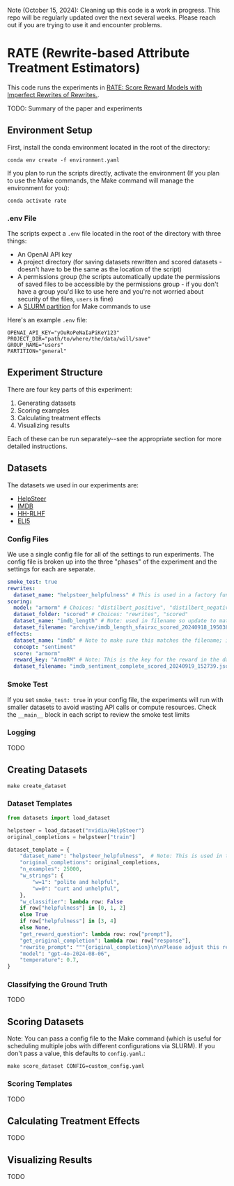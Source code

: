 
Note (October 15, 2024): Cleaning up this code is a work in progress. This repo will be regularly updated over the next several weeks. Please reach out if you are trying to use it and encounter problems.

# RATE (Rewrite-based Attribute Treatment Estimators)

This code runs the experiments in [RATE: Score Reward Models with Imperfect Rewrites of Rewrites.](https://arxiv.org/abs/2410.11348).

TODO: Summary of the paper and experiments

## Environment Setup

First, install the conda environment located in the root of the directory:
```
conda env create -f environment.yaml
```

If you plan to run the scripts directly, activate the environment (If you plan to use the Make commands, the Make command will manage the environment for you):
```
conda activate rate
```

### .env File

The scripts expect a ```.env``` file located in the root of the directory with three things:
- An OpenAI API key
- A project directory (for saving datasets rewritten and scored datasets - doesn't have to be the same as the location of the script)
- A permissions group (the scripts automatically update the permissions of saved files to be accessible by the permissions group - if you don't have a group you'd like to use here and you're not worried about security of the files, ```users``` is fine)
- A [SLURM partition](https://slurm.schedmd.com/quickstart.html) for Make commands to use

Here's an example ```.env``` file:
```
OPENAI_API_KEY="yOuRoPeNaIaPiKeY123"
PROJECT_DIR="path/to/where/the/data/will/save"
GROUP_NAME="users"
PARTITION="general"
```

## Experiment Structure

There are four key parts of this experiment:
1. Generating datasets
2. Scoring examples
3. Calculating treatment effects
4. Visualizing results

Each of these can be run separately--see the appropriate section for more detailed instructions.

## Datasets

The datasets we used in our experiments are:
- [HelpSteer](https://huggingface.co/datasets/nvidia/HelpSteer)
- [IMDB](https://huggingface.co/datasets/stanfordnlp/imdb)
- [HH-RLHF](https://huggingface.co/datasets/Anthropic/hh-rlhf)
- [ELI5](https://facebookresearch.github.io/ELI5/index.html)

### Config Files

We use a single config file for all of the settings to run experiments. The config file is broken up into the three "phases" of the experiment and the settings for each are separate.

```yaml
smoke_test: true
rewrites:
  dataset_name: "helpsteer_helpfulness" # This is used in a factory function to import the dataset template
scoring:
  model: "armorm" # Choices: "distilbert_positive", "distilbert_negative", "deberta", "armorm", "sfairxc", "ncsoft"
  dataset_folder: "scored" # Choices: "rewrites", "scored"
  dataset_name: "imdb_length" # Note: used in filename so update to match the dataset filename below (INCLUDE CONCEPT)
  dataset_filename: "archive/imdb_length_sfairxc_scored_20240918_195038.jsonl"
effects:
  dataset_name: "imdb" # Note to make sure this matches the filename; is used to create filename
  concept: "sentiment"
  score: "armorm"
  reward_key: "ArmoRM" # Note: This is the key for the reward in the dataset
  dataset_filename: "imdb_sentiment_complete_scored_20240919_152739.jsonl"
```

### Smoke Test

If you set ```smoke_test: true``` in your config file, the experiments will run with smaller datasets to avoid wasting API calls or compute resources. Check the ```__main__``` block in each script to review the smoke test limits

### Logging

TODO

## Creating Datasets

```
make create_dataset
```

### Dataset Templates

```python
from datasets import load_dataset

helpsteer = load_dataset("nvidia/HelpSteer")
original_completions = helpsteer["train"]

dataset_template = {
    "dataset_name": "helpsteer_helpfulness",  # Note: This is used in the filename
    "original_completions": original_completions,
    "n_examples": 25000,
    "w_strings": {
        "w=1": "polite and helpful",
        "w=0": "curt and unhelpful",
    },
    "w_classifier": lambda row: False
    if row["helpfulness"] in [0, 1, 2]
    else True
    if row["helpfulness"] in [3, 4]
    else None,
    "get_reward_question": lambda row: row["prompt"],
    "get_original_completion": lambda row: row["response"],
    "rewrite_prompt": """{original_completion}\n\nPlease adjust this response so it's {w_counterfactual_string}, but change *nothing* else. Only provide the response text, not an acknowledgement of the request, the prompt or any other context.""",
    "model": "gpt-4o-2024-08-06",
    "temperature": 0.7,
}
```

### Classifying the Ground Truth

TODO

## Scoring Datasets

Note: You can pass a config file to the Make command (which is useful for scheduling multiple jobs with different configurations via SLURM). If you don't pass a value, this defaults to ```config.yaml```.:
```
make score_dataset CONFIG=custom_config.yaml
```

### Scoring Templates

TODO

## Calculating Treatment Effects

TODO

## Visualizing Results

TODO

